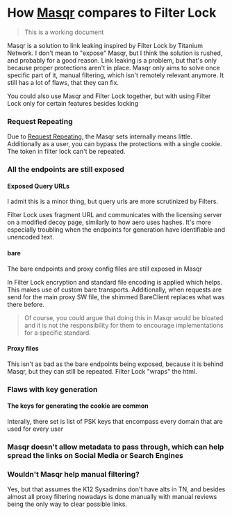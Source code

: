 # How [Masqr](https://github.com/titaniumnetwork-dev/MasqrProject) compares to Filter Lock

> This is a working document

Masqr is a solution to link leaking inspired by Filter Lock by Titanium Network. I don't mean to "expose" Masqr, but I think the solution is rushed, and probably for a good reason. Link leaking is a problem, but that's only because proper protections aren't in place. Masqr only aims to solve once specific part of it, manual filtering, which isn't remotely relevant anymore. It still has a lot of flaws, that they can fix.

You could also use Masqr and Filter Lock together, but with using Filter Lock only for certain features besides locking

### Request Repeating

Due to [Request Repeating](./devs/Index.md#Terms), the Masqr sets internally means little. Additionally as a user, you can bypass the protections with a single cookie. The token in filter lock can't be repeated.

### All the endpoints are still exposed

#### Exposed Query URLs

I admit this is a minor thing, but query urls are more scrutinized by Filters.

Filter Lock uses fragment URL and communicates with the licensing server on a modified decoy page, similarly to how aero uses hashes. It's more especially troubling when the endpoints for generation have identifiable and unencoded text.

#### bare

The bare endpoints and proxy config files are still exposed in Masqr

In Filter Lock encryption and standard file encoding is applied which helps. This makes use of custom bare transports. Additionally, when requests are send for the main proxy SW file, the shimmed BareClient replaces what was there before.

> Of course, you could argue that doing this in Masqr would be bloated and it is not the responsibility for them to encourage implementations for a specific standard.

#### Proxy files

This isn't as bad as the bare endpoints being exposed, because it is behind Masqr, but they can still be repeated. Filter Lock "wraps" the html.

### Flaws with key generation

#### The keys for generating the cookie are common

Interally, there set is list of PSK keys that encompass every domain that are used for every user

### Masqr doesn't allow metadata to pass through, which can help spread the links on Social Media or Search Engines

### Wouldn't Masqr help manual filtering?

Yes, but that assumes the K12 Sysadmins don't have alts in TN, and besides almost all proxy filtering nowadays is done manually with manual reviews being the only way to clear possible links.
